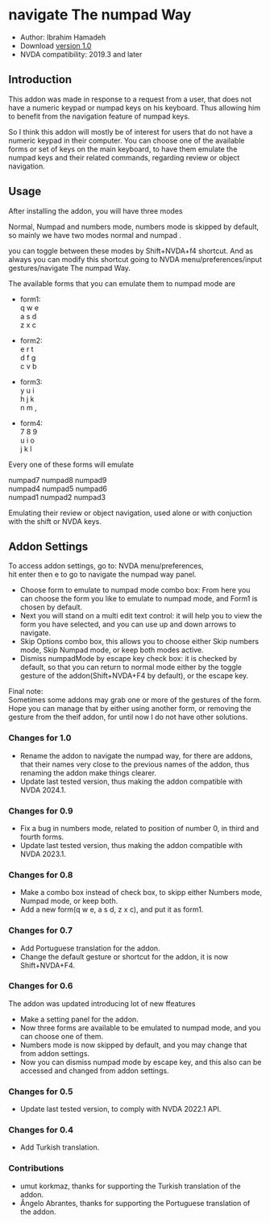# navigate The numpad Way #

*	Author: Ibrahim Hamadeh
*	Download [version 1.0][1]
*	NVDA compatibility: 2019.3 and later

## Introduction

This addon was made in response to a request from a user, that does not have a numeric keypad or numpad keys on his keyboard.
 Thus allowing him to benefit from the navigation feature of numpad keys.  

So I think this addon will mostly be of interest for users that do not have a numeric keypad in their computer.
 You can choose one of the available forms or set of keys on the main keyboard, to have them emulate the numpad keys and their related commands, regarding review or object navigation.

## Usage

After installing the addon, you will have three modes

Normal, Numpad and numbers mode, numbers mode is skipped by default, so mainly we have two modes normal and numpad .

you can toggle between these modes by Shift+NVDA+f4 shortcut. And as always you can modify this shortcut going to NVDA menu/preferences/input gestures/navigate The numpad Way.

The available forms that you can emulate them to numpad mode are

*	form1:  
q w e  
a s d  
z x c  

*	form2:  
e r t  
d f g  
c v b  
*	form3:  
y u i  
h j k  
n m ,  

*	form4:  
7 8 9  
u i o  
j k l

Every one of these forms will emulate

numpad7 numpad8 numpad9  
numpad4 numpad5 numpad6  
numpad1 numpad2 numpad3  

Emulating their review or object navigation, used alone or with conjuction with the shift or NVDA keys.

## Addon Settings ##

To access addon settings, go to: NVDA menu/preferences,  
hit enter then e to go to navigate the numpad way panel.

*	Choose form to emulate to numpad mode combo box: From here you can choose the form you like to emulate to numpad mode, and Form1 is chosen by default.
*	Next you will stand on a multi edit text control: it will help you to view the form you have selected, and you can use up and down arrows to navigate.
*	Skip Options combo box, this allows you to choose either Skip numbers mode, Skip Numpad mode, or keep both modes active.  
*	Dismiss numpadMode by escape key check box: it is checked by default, so that you can return to normal mode either by the toggle gesture of the addon(Shift+NVDA+F4 by default), or the escape key.

Final note:  
Sometimes some addons may grab one or more of the gestures of the form. Hope you can manage that by either using another form, or removing the gesture from the theif addon, for until now I do not have other solutions.

### Changes for 1.0 ###

*	Rename the addon to navigate the numpad way, for there are addons, that their names very close to the previous names of the addon, thus renaming the addon make things clearer. 
*	Update last tested version, thus making the addon compatible with NVDA 2024.1.

### Changes for 0.9 ###

*	Fix a bug in numbers mode, related to position of number 0, in third and fourth forms.
*	Update last tested version, thus making the addon compatible with NVDA 2023.1.

### Changes for 0.8 ###

*	Make a combo box instead of check box, to skipp either Numbers mode, Numpad mode, or keep both.  
*	Add a new form(q w e, a s d, z x c), and put it as form1.

### Changes for 0.7 ###

*	Add Portuguese translation for the addon.
*	Change the default gesture or shortcut for the addon, it is now Shift+NVDA+F4.

### Changes for 0.6 ###
The addon was updated introducing lot of new ffeatures

*	Make a setting panel for the addon.
*	Now three forms are available to be emulated to numpad mode, and you can choose one of them.
*	Numbers mode is now skipped by default, and you may change that from addon settings.
*	Now you can dismiss numpad mode by escape key, and this also can be accessed and changed from addon settings.

### Changes for 0.5 ###

*	Update last tested version, to comply with NVDA 2022.1 API.

### Changes for 0.4 ###

*	Add Turkish translation.

### Contributions ###

*	umut korkmaz, thanks for supporting the Turkish translation of the addon.
*	Ângelo Abrantes, thanks for supporting the Portuguese translation of the addon.

[1]: https://github.com/ibrahim-s/navigateTheNumpadWay/releases/download/1.0/navigateTheNumpadWay-1.0.nvda-addon
